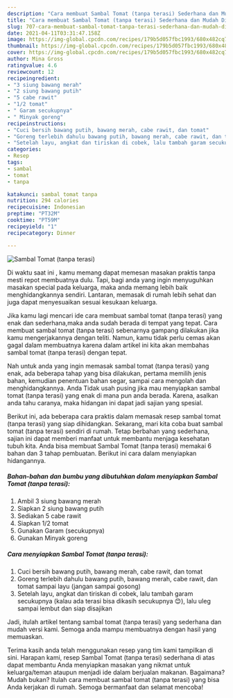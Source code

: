 ```yaml
---
description: "Cara membuat Sambal Tomat (tanpa terasi) Sederhana dan Mudah Dibuat"
title: "Cara membuat Sambal Tomat (tanpa terasi) Sederhana dan Mudah Dibuat"
slug: 707-cara-membuat-sambal-tomat-tanpa-terasi-sederhana-dan-mudah-dibuat
date: 2021-04-11T03:31:47.158Z
image: https://img-global.cpcdn.com/recipes/179b5d057fbc1993/680x482cq70/sambal-tomat-tanpa-terasi-foto-resep-utama.jpg
thumbnail: https://img-global.cpcdn.com/recipes/179b5d057fbc1993/680x482cq70/sambal-tomat-tanpa-terasi-foto-resep-utama.jpg
cover: https://img-global.cpcdn.com/recipes/179b5d057fbc1993/680x482cq70/sambal-tomat-tanpa-terasi-foto-resep-utama.jpg
author: Mina Gross
ratingvalue: 4.6
reviewcount: 12
recipeingredient:
- "3 siung bawang merah"
- "2 siung bawang putih"
- "5 cabe rawit"
- "1/2 tomat"
- " Garam secukupnya"
- " Minyak goreng"
recipeinstructions:
- "Cuci bersih bawang putih, bawang merah, cabe rawit, dan tomat"
- "Goreng terlebih dahulu bawang putih, bawang merah, cabe rawit, dan tomat sampai layu (jangan sampai gosong)"
- "Setelah layu, angkat dan tiriskan di cobek, lalu tambah garam secukupnya (kalau ada terasi bisa dikasih secukupnya 😊), lalu uleg sampai lembut dan siap disajikan"
categories:
- Resep
tags:
- sambal
- tomat
- tanpa

katakunci: sambal tomat tanpa 
nutrition: 294 calories
recipecuisine: Indonesian
preptime: "PT32M"
cooktime: "PT59M"
recipeyield: "1"
recipecategory: Dinner

---
```



![Sambal Tomat (tanpa terasi)](https://img-global.cpcdn.com/recipes/179b5d057fbc1993/680x482cq70/sambal-tomat-tanpa-terasi-foto-resep-utama.jpg)

Di waktu  saat ini , kamu memang dapat memesan masakan praktis tanpa mesti repot membuatnya dulu. Tapi, bagi anda yang ingin menyuguhkan masakan special pada keluarga, maka anda memang lebih baik menghidangkannya sendiri. Lantaran, memasak di rumah lebih sehat dan juga dapat menyesuaikan sesuai kesukaan keluarga.

Jika kamu lagi mencari ide cara membuat sambal tomat (tanpa terasi) yang enak dan sederhana,maka anda sudah berada di tempat yang tepat. Cara membuat sambal tomat (tanpa terasi)  sebenarnya gampang dilakukan jika kamu mengerjakannya dengan teliti. Namun, kamu tidak perlu cemas akan gagal dalam membuatnya 
karena dalam artikel ini kita akan membahas sambal tomat (tanpa terasi) dengan tepat.  



Nah untuk anda yang ingin memasak sambal tomat (tanpa terasi) yang enak, ada beberapa tahap yang bisa dilakukan, pertama memilih jenis bahan, kemudian penentuan bahan segar, sampai cara mengolah dan menghidangkannya. Anda Tidak usah pusing jika mau menyiapkan sambal tomat (tanpa terasi) yang enak di mana pun anda berada. Karena, asalkan anda  tahu caranya, maka hidangan ini dapat jadi sajian yang spesial.

Berikut ini, ada beberapa cara praktis  dalam memasak resep sambal tomat (tanpa terasi) yang siap dihidangkan. Sekarang, mari kita coba buat sambal tomat (tanpa terasi) sendiri di rumah. Tetap berbahan yang sederhana, sajian ini dapat memberi manfaat untuk membantu menjaga kesehatan tubuh kita. Anda bisa membuat Sambal Tomat (tanpa terasi) memakai 6 bahan dan 3 tahap pembuatan. Berikut ini cara dalam menyiapkan hidangannya.

<!--inarticleads1-->

##### Bahan-bahan dan bumbu yang dibutuhkan dalam menyiapkan Sambal Tomat (tanpa terasi):

1. Ambil 3 siung bawang merah
1. Siapkan 2 siung bawang putih
1. Sediakan 5 cabe rawit
1. Siapkan 1/2 tomat
1. Gunakan  Garam (secukupnya)
1. Gunakan  Minyak goreng




<!--inarticleads2-->

##### Cara menyiapkan Sambal Tomat (tanpa terasi):

1. Cuci bersih bawang putih, bawang merah, cabe rawit, dan tomat
1. Goreng terlebih dahulu bawang putih, bawang merah, cabe rawit, dan tomat sampai layu (jangan sampai gosong)
1. Setelah layu, angkat dan tiriskan di cobek, lalu tambah garam secukupnya (kalau ada terasi bisa dikasih secukupnya 😊), lalu uleg sampai lembut dan siap disajikan




Jadi, itulah artikel tentang  sambal tomat (tanpa terasi)  yang sederhana dan mudah versi kami. Semoga anda mampu membuatnya dengan hasil yang memuaskan. 

Terima kasih anda telah menggunakan resep yang tim kami tampilkan di sini. Harapan kami, resep  Sambal Tomat (tanpa terasi) sederhana di atas dapat membantu Anda menyiapkan masakan yang nikmat untuk keluarga/teman ataupun menjadi ide dalam berjualan makanan. Bagaimana? Mudah bukan? Itulah cara membuat sambal tomat (tanpa terasi) yang bisa Anda kerjakan di rumah. Semoga bermanfaat dan selamat mencoba!

